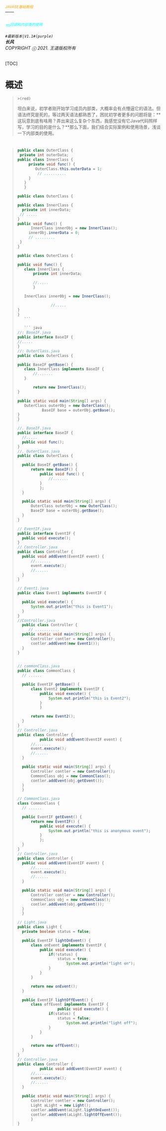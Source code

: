 ###### <sub><font color = orange>JAVASE基础教程</font></sub><br />——<br /><sup><font color=white>卷5</font></sup><font color=white>面向对象设计</font><br/><sup><sub><font color=cyan>节5</font></sub><font color=cyan>回调和内部类的使用</font></sup><br/><br/>	``#最新版本|V1.1#(purple) ``<br/>**长风**<br/>*COPYRIGHT ⓒ 2021. 王道版权所有*

[TOC]

# 概述

> `>(red)`
>
> 坦白来说，初学者刚开始学习成员内部类，大概率会有点懵逼它的语法。但语法终究是死的，等过两天语法都熟悉了，困扰初学者更多的问题将是：**这玩意到底有啥用？弄出来这么复杂个东西，我感觉没有它Java代码照样写，学习的目的是什么？**那么下面，我们结合实际案例和使用场景，浅谈一下内部类的使用。
>

# 

> ``` java
>public class OuterClass {
>  private int outerData;
> public class InnerClass {
>      private void func() {
>         OuterClass.this.outerData = 1;
>          // ..........
>      }    
>    }
>    }
>    ```
>    
>    ``` java
>    public class OuterClass {
>    
>  public class InnerClass {
>      private int innerData;
>     // .....
>  }
>  public void func() {
>          InnerClass innerObj = new InnerClass();
>         innerObj.innerData = 0;
>         // .........
>     }
>    }
>    ```
>    
>    ``` java
>    public class OuterClass {
>    
> 	public void func() {
> 		class InnerClass {
>			private int innerData;
> 
> 			//.....
> 			}
> 
> 		InnerClass innerObj = new InnerClass();
> 
> 					//.....
> 	}
> }
> 		```
> 
> 		``` java
> //: BaseIF.java
> public interface BaseIF {
> 	//.....
> }
>//: OuterClass.java
> public class OuterClass {
> 
> 	public BaseIF getBase() {
> 		class InnerClass implements BaseIF {
> 			//.......
> 		}
> 
> 			return new InnerClass();
> 	}
> 
> 	public static void main(String[] args) {
> 		OuterClass outerObj = new OuterClass();
> 				BaseIF base = outerObj.getBase();
> 	}
> }
> 	```
> 
> ``` java
> //. BaseIF.java
> public interface BaseIF {
> 	//.....
> 	public void func();
>}
> //. OuterClass.java
> public class OuterClass {
> 
> 	public BaseIF getBase() {
> 		return new BaseIF() {
> 			public void func() {
> 				//.......
> 			}
> 			};
> 	}
> 
> 	public static void main(String[] args) {
> 		OuterClass outerObj = new OuterClass();
> 		BaseIF base = outerObj.getBase();
> 	}
> }
> 	```
> 
> ``` java
> // EventIF.java
> public interface EventIF {
> 	public void execute();
> }
>// Controller.java
> public class Controller {
> 	public void addEvent(EventIF event) {
> 		//.......
> 		event.execute();
> 		//......
> 	}
> }
> ```
> 
> ``` java
> // Event1.java
> public class Event1 implements EventIF {
> 
> 	public void execute() {
>		System.out.println("this is Event1");
> 	}
> }
> //Controller.java
> 	public class Controller {
>      // ...........
> 	public static void main(String[] args) {
> 		Controller contler = new Controller();
> 		contler.addEvent(new Event1());
> 	}
> }
>    
> ```
> 
> ``` java
> // commonClass.java
> public class CommonClass {
> 	// ......
> 
>	public EventIF getBase() {
> 		class Event2 implements EventIF {
> 			public void execute() {
> 				System.out.println("this is Event2");
> 			}
> 			}
> 
> 		return new Event2();
> 	}
> }
> // Controller.java
> public class Controller {
> 			public void addEvent(EventIF event) {
> 		//.......
> 		event.execute();
> 		//......
> 	}
> 
> 	public static void main(String[] args) {
> 		Controller contler = new Controller();
> 		CommonClass obj = new CommonClass();
> 		contler.addEvent(obj.getEvent());
> 	}
> 	}
> 
> ```
> 
> ``` java
> // CommonClass.java
> class CommonClass {
> 	// ......
> 
>	public EventIF getEvent() {		
> 		return new EventIF() {
> 			public void execute() {
> 				System.out.println("this is anonymous event");
> 			}
> 			};
> 	}
> }
> // Controller.java
> public class Controller {
> 	public void addEvent(EventIF event) {
> 		//.......
> 		event.execute();
> 		//......
> 	}
> 
> 	public static void main(String[] args) {
> 		Controller contler = new Controller();
> 		CommonClass obj = new CommonClass();
> 		contler.addEvent(obj.getEvent());
> 	}
> 	}
> ```
> 
> ``` java
> // Light.java
> public class Light {
> 	private boolean status = false;
> 
>	public EventIF lightOnEvent() {
> 		class onEvent implements EventIF {
> 			public void execute() {
> 				if(!status) {
> 					status = true;
> 						System.out.println("light on");
> 				}
> 			}
> 		}
> 
> 		return new onEvent();
> 	}
> 
> 	public EventIF lightOffEvent() {
> 		class offEvent implements EventIF {
> 					public void execute() {
> 				if(status) {
> 					status = false;
> 						System.out.println("light off");
> 				}
> 			}
> 		}
> 
> 		return new offEvent();
> 	}
> }
> // Controller.java
> public class Controller {
> 			public void addEvent(EventIF event) {
> 		//.......
> 		event.execute();
> 		//......
> 	}
> 
> 	public static void main(String[] args) {
> 		Controller contler = new Controller();
> 		Light aLight = new Light();
> 		contler.addEvent(aLight.lightOnEvent());
> 		contler.addEvent(aLight.lightOffEvent());
> 		}
> }
> ```
> 
> 